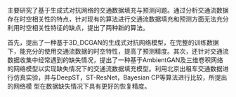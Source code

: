 主要研究了基于生成式对抗网络的交通数据填充与预测问题。通过分析交通流数据存在时空相关性的特点，针对现有的算法进行交通流数据填充和预测方面无法充分利用时空相关性特征的缺点，提出了两种新的算法。

首先，提出了一种基于3D_DCGAN的生成式对抗网络模型，在完整的训练数据下，能充分的使用交通流数据的时空特性，提高了预测精度。其次，还针对交通流数据收集中经常遇到的缺失情况，提出了一种基于AmbientGAN及三维卷积网络的网络模型以实现缺失情况下的交通流数据填充模型。利用北京出租车交通数据进行仿真实验，并与DeepST，ST-ResNet，Bayesian CP等算法进行比较，所提出的网络模
型在数据缺失情况下具有更好的恢复精度。

